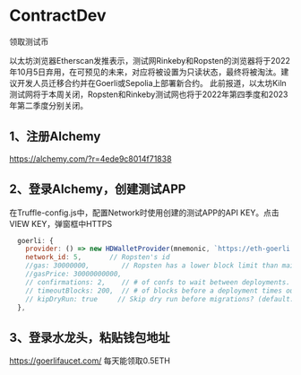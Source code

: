 # ContractDev
领取测试币

  以太坊浏览器Etherscan发推表示，测试网Rinkeby和Ropsten的浏览器将于2022年10月5日弃用，在可预见的未来，对应将被设置为只读状态，最终将被淘汰。建议开发人员迁移合约并在Goerli或Sepolia上部署新合约。 此前报道，以太坊Kiln测试网将于本周关闭，Ropsten和Rinkeby测试网也将于2022年第四季度和2023年第二季度分别关闭。
  
  ## 1、注册Alchemy
  https://alchemy.com/?r=4ede9c8014f71838
  
  ## 2、登录Alchemy，创建测试APP
  在Truffle-config.js中，配置Network时使用创建的测试APP的API KEY。点击VIEW KEY，弹窗框中HTTPS
  ```javascript
    goerli: {
      provider: () => new HDWalletProvider(mnemonic, `https://eth-goerli.g.alchemy.com/v2/XXXXXXXXXXXX`),
      network_id: 5,       // Ropsten's id
      //gas: 30000000,        // Ropsten has a lower block limit than mainnet
      //gasPrice: 30000000000,
      // confirmations: 2,    // # of confs to wait between deployments. (default: 0)
      // timeoutBlocks: 200,  // # of blocks before a deployment times out  (minimum/default: 50)
      // kipDryRun: true     // Skip dry run before migrations? (default: false for public nets )
    },
  ```
  ## 3、登录水龙头，粘贴钱包地址
  https://goerlifaucet.com/
  每天能领取0.5ETH

